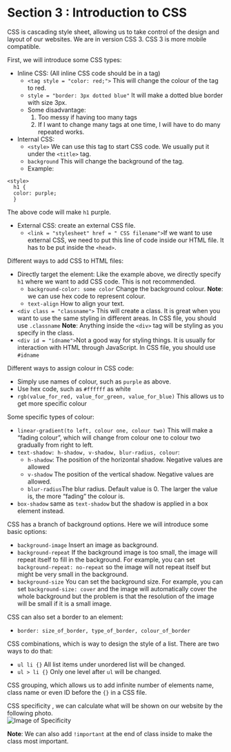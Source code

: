 
<h1 id="section-3--introduction-to-css">Section 3 : Introduction to CSS</h1>
<p>CSS is cascading style sheet, allowing us to take control of the design and layout of our websites. We are in version CSS 3. CSS 3 is more mobile compatible.</p>
<p>First, we will introduce some CSS types:</p>
<ul>
<li>Inline CSS:  (All inline CSS code should be in a tag)
<ul>
<li><code>&lt;tag style = "color: red;"&gt;</code> This will change the colour of the tag to red.</li>
<li><code>style = "border: 3px dotted blue"</code> It will make a dotted blue border with size 3px.</li>
<li>Some disadvantage:
<ol>
<li>Too messy if having too many tags</li>
<li>If I want to change many tags at one time, I will have to do many repeated works.</li>
</ol>
</li>
</ul>
</li>
<li>Internal CSS:
<ul>
<li><code>&lt;style&gt;</code>  We can use this tag to start CSS code. We usually put it under the <code>&lt;title&gt;</code> tag.</li>
<li><code>background</code> This will change the background of the tag.</li>
<li>Example:</li>
</ul>
</li>
</ul>
<pre><code>&lt;style&gt;
  h1 {
  color: purple;
  }
</code></pre>
<p>The above code will make <code>h1</code> purple.</p>
<ul>
<li>External CSS: create an external CSS file.
<ul>
<li><code>&lt;link = "stylesheet" href = " CSS filename"&gt;</code>If we want to use external CSS, we need to put this line of code inside our HTML file. It has to be put inside the <code>&lt;head&gt;</code>.</li>
</ul>
</li>
</ul>
<p>Different ways to add CSS to HTML files:</p>
<ul>
<li>Directly target the element: Like the example above, we directly specify <code>h1</code> where we want to add CSS code. This is not recommended.
<ul>
<li><code>background-color: some color</code> Change the background colour. <strong>Note</strong>: we can use hex code to represent colour.</li>
<li><code>text-align</code> How to align your text.</li>
</ul>
</li>
<li><code>&lt;div class = "classname"&gt;</code> This will create a class. It is great when you want to use the same styling in different areas. In CSS file, you should use <code>.classname</code> <strong>Note</strong>: Anything inside the <code>&lt;div&gt;</code> tag will be styling as you specify in the class.</li>
<li><code>&lt;div id = "idname"&gt;</code>Not a good way for styling things. It is usually for interaction with HTML through JavaScript. In CSS file, you should use <code>#idname</code></li>
</ul>
<p>Different ways to assign colour in CSS code:</p>
<ul>
<li>Simply use names of colour, such as <code>purple</code> as above.</li>
<li>Use hex code, such as <code>#ffffff</code> as white</li>
<li><code>rgb(value_for_red, value_for_green, value_for_blue)</code> This allows us to get more specific colour</li>
</ul>
<p>Some specific types of colour:</p>
<ul>
<li><code>linear-gradient(to left, colour one, colour two)</code> This will make a “fading colour”, which will change from colour one to colour two gradually from right to left.</li>
<li><code>text-shadow: h-shadow, v-shadow, blur-radius, colour</code>:
<ul>
<li><code>h-shadow</code>: The position of the horizontal shadow. Negative values are allowed</li>
<li><code>v-shadow</code> The position of the vertical shadow. Negative values are allowed.</li>
<li><code>blur-radius</code>The blur radius. Default value is 0. The larger the value is, the more “fading” the colour is.</li>
</ul>
</li>
<li><code>box-shadow</code> same as <code>text-shadow</code> but the shadow is applied in a box element instead.</li>
</ul>
<p>CSS has a branch of background options. Here we will introduce some basic options:</p>
<ul>
<li><code>background-image</code> Insert an image as background.</li>
<li><code>background-repeat</code> If the background image is too small, the image will repeat itself to fill in the background. For example, you can set <code>background-repeat: no-repeat</code> so the image will not repeat itself but might be very small in the background.</li>
<li><code>background-size</code> You can set the background size. For example, you can set <code>background-size: cover</code> and the image will automatically cover the whole background but the problem is that the resolution of the image will be small if it is a small image.</li>
</ul>
<p>CSS can also set a border to an element:</p>
<ul>
<li><code>border: size_of_border, type_of_border, colour_of_border</code></li>
</ul>
<p>CSS combinations, which is way to design the style of a list. There are two ways to do that:</p>
<ul>
<li><code>ul li {}</code> All list items under unordered list will be changed.</li>
<li><code>ul &gt; li {}</code> Only one level after <code>ul</code> will be changed.</li>
</ul>
<p>CSS grouping, which allows us to add infinite number of elements name, class name or even ID before the <code>{}</code> in a CSS file.</p>
<p>CSS specificity , we can calculate what will be shown on our website by the following photo.<br>
<img src="https://raw.githubusercontent.com/YipChiSan/Web-Development-Learning-Notes/master/Specificity.PNG" alt="Image of Specificity"></p>
<p><strong>Note</strong>: We can also add <code>!important</code> at the end of class inside to make the class most important.</p>

